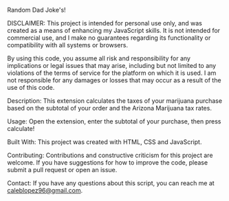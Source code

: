 Random Dad Joke's!

DISCLAIMER:
This project is intended for personal use only, and was created as a means of enhancing my JavaScript skills. It is not intended for commercial use, and I make no guarantees regarding its functionality or compatibility with all systems or browsers.

By using this code, you assume all risk and responsibility for any implications or legal issues that may arise, including but not limited to any violations of the terms of service for the platform on which it is used. I am not responsible for any damages or losses that may occur as a result of the use of this code.

Description: This extension calculates the taxes of your marijuana purchase based on the subtotal of your order and the Arizona Marijuana tax rates. 

Usage: Open the extension, enter the subtotal of your purchase, then press calculate!

Built With: This project was created with HTML, CSS and JavaScript.

Contributing: Contributions and constructive criticism for this project are welcome. If you have suggestions for how to improve the code, please submit a pull request or open an issue.

Contact: If you have any questions about this script, you can reach me at caleblopez96@gmail.com.